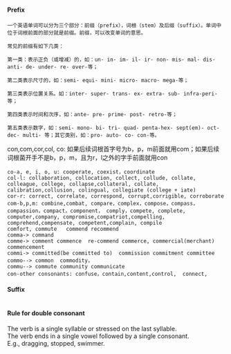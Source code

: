#### Prefix 
```
一个英语单词可以分为三个部分：前缀（prefix），词根（stem）及后缀（suffix）。单词中位于词根前面的部分就是前缀。前缀，可以改变单词的意思。

常见的前缀有如下几类：

第一类：表示正负（或增减）的，如：un- in- im- il- ir- non- mis- mal- dis- anti- de- under- re- over-等；

第二类表示尺寸的，如：semi- equi- mini- micro- macro- mega-等；

第三类表示位置关系。如：inter- super- trans- ex- extra- sub- infra-peri-等；

第四类表示时间和次序，如：ante- pre- prime- post- retro-等；

第五类表示数字，如：semi- mono- bi- tri- quad- penta-hex- sept(em)- oct- dec- multi- 等；其它类别，如：pro- auto- co- con-等。
```
con,com,cor,col, co: 
如果后续词根首字号为b，p，m前面就用com；如果后续词根菌开手不是b，p，m，且为r，l之外的字手前面就用con
```
co-a, e, i, o, u: cooperate, coexist，coordinate
col-l: collaboration, collocation, collect, collude, collate, colleague, college, collapse,collateral, collate, calibration,collusion, colingual, collegiate (college + iate)
cor-r: correct, correlate, correspond, corrupt,corrigible, corroborate
com-b,p,m: combine,combat, compare，complex，compose，compass，compassion，compact，component， comply，compete, complete, computer,company, compromise,compatriot,compelling,  
comprehend,compensate, competent,complain, compile
comfort, commute   commend recommend
comma-> command
comme-> comment commence  re-commend commerce, commercial(merchant) commencement
commi-> committed(be committed to)  commission commitment committee   
commo--> common  commodity，
commu--> commute community communicate
con-other consonants: confuse，contain,content,control,  connect,

```
#### Suffix
```
```
#### Rule for double consonant
The verb is a single syllable or stressed on the last syllable.   
The verb ends in a single vowel followed by a single consonant.  
E.g., dragging, stopped, swimmer.
